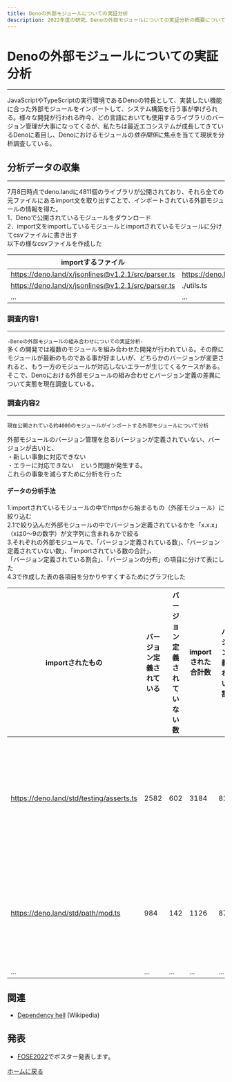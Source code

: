 ```yaml
---
title: Denoの外部モジュールについての実証分析
description: 2022年度の研究、Denoの外部モジュールについての実証分析の概要について掲載しています。
---
```


# Denoの外部モジュールについての実証分析

---

JavaScriptやTypeScriptの実行環境であるDenoの特長として、実装したい機能に合った外部モジュールをインポートして、システム構築を行う事が挙げられる。様々な開発が行われる昨今、どの言語においても使用するライブラリのバージョン管理が大事になってくるが、私たちは最近エコシステムが成長してきているDenoに着目し、Denoにおけるモジュールの*依存関係*に焦点を当てて現状を分析調査している。

## 分析データの収集

---

7月8日時点でdeno.landに4811個のライブラリが公開されており、それら全ての元ファイルにあるimport文を取り出すことで、インポートされている外部モジュールの情報を得た。\
1．Denoで公開されているモジュールをダウンロード\
2．import文をimportしているモジュールとimportされているモジュールに分けてcsvファイルに書き出す\
以下の様なcsvファイルを作成した

| importするファイル                                       | importされるファイル                                      |
| -------------------------------------------------- | -------------------------------------------------- |
| https://deno.land/x/jsonlines@v1.2.1/src/parser.ts | https://deno.land/std@0.138.0/streams/delimiter.ts |
| https://deno.land/x/jsonlines@v1.2.1/src/parser.ts | ./utils.ts                                         |
| ...                                                | ...                                                |

### 調査内容1

---

`-Denoの外部モジュールの組み合わせについての実証分析-`\
多くの開発では複数のモジュールを組み合わせた開発が行われている。その際にモジュールが最新のものである事が好ましいが、どちらかのバージョンが変更されると、もう一方のモジュールが対応しないエラーが生じてくるケースがある。そこで、Denoにおける外部モジュールの組み合わせとバージョン定義の差異について実態を現在調査している。

### 調査内容2

---

`現在公開されている約4000のモジュールがインポートする外部モジュールについて分析`

外部モジュールのバージョン管理を怠る(バージョンが定義されていない、バージョンが古い)と、\
・新しい事象に対応できない\
・エラーに対応できない　という問題が発生する。\
これらの事象を減らすために分析を行った

#### **データの分析手法**

1.importされているモジュールの中でhttpsから始まるもの（外部モジュール）に絞り込む\
2.1で絞り込んだ外部モジュールの中でバージョン定義されているかを「x.x.x」（xは0～9の数字）が文字列に含まれるかで絞る\
3.それぞれの外部モジュールで、「バージョン定義されている数」、「バージョン定義されていない数」、「importされている数の合計」、\
「バージョン定義されている割合」、「バージョンの分布」の項目に分けて表にした\
4.3で作成した表の各項目を分かりやすくするためにグラフ化した

| importされたもの                              | バージョン定義されている | バージョン定義されていない数 | importされた合計数 | バージョン定義されている割合 | バージョンの分布                                                                                                      |
| ---------------------------------------- | ------------ | -------------- | ------------ | -------------- | ------------------------------------------------------------------------------------------------------------- |
| https://deno.land/std/testing/asserts.ts | 2582         | 602            | 3184         | 81.09          | [('0.94.0', 1), ('0.54.0', 1), ('0.34.0', 1), ('0.72.0', 1), ('0.52.0', 2), ('0.55.0', 2), ('0.50.0', 2),...] |
| https://deno.land/std/path/mod.ts        | 984          | 142            | 1126         | 87.39          | [('0.67.0', 1), ('0.68.0', 1), ('0.111.0', 1), ('0.96.0', 1), ('0.109.0', 1), ('0.60.0', 1),...]              |
| ...                                      | ...          | ...            | ...          | ...            | ...                                                                                                           |

## 関連

- [Dependency hell](https://en.wikipedia.org/wiki/Dependency_hell) (Wikipedia)

## 発表

- [FOSE2022](https://fose.jssst.or.jp/fose2022/)でポスター発表します。

[ホームに戻る](./README.md)
